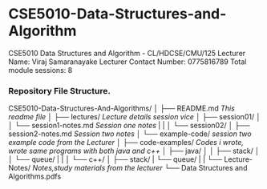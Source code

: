 # CSE5010-Data-Structures-and-Algorithm
CSE5010 Data Structures and Algorithm - CL/HDCSE/CMU/125
Lecturer Name: Viraj Samaranayake
Lecturer Contact Number: 0775816789
Total module sessions: 8

### Repository File Structure.
CSE5010-Data-Structures-And-Algorithms/
│
├── README.md *This readme file*
│
├── lectures/  *Lecture details session vice*
│   ├── session01/
│   │   └── session1-notes.md *Session one notes*
|   |
│   └── session02/
│       ├── session2-notes.md *Session two notes*
│       └── example-code/ *session two example code from the Lecturer*
│
├── code-examples/ *Codes i wrote, wrote same programs with both java and c++*
│   ├── java/
│   │   ├── stack/
│   │   └── queue/
|   |
│   └── c++/
│       ├── stack/
|       └── queue/
|
|
└── Lecture-Notes/ *Notes,study materials from the lecturer*
    └── Data Structures and Algorithms.pdfs

